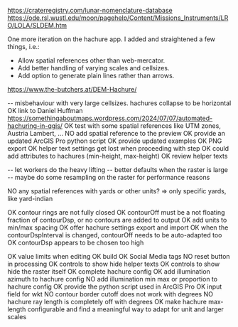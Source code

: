https://craterregistry.com/lunar-nomenclature-database
https://ode.rsl.wustl.edu/moon/pagehelp/Content/Missions_Instruments/LRO/LOLA/SLDEM.htm

One more iteration on the hachure app. I added and straightened a few things, i.e.:

- Allow spatial references other than web-mercator.
- Add better handling of varying scales and cellsizes.
- Add option to generate plain lines rather than arrows.

https://www.the-butchers.at/DEM-Hachure/

-- misbehaviour with very large cellsizes. hachures collapse to be horizontal
OK link to Daniel Huffman https://somethingaboutmaps.wordpress.com/2024/07/07/automated-hachuring-in-qgis/
OK test with some spatial references like UTM zones, Austria Lambert, ...
NO add spatial reference to the preview
OK provide an updated ArcGIS Pro python script
OK provide updated examples
OK PNG export
OK helper text settings get lost when proceeding with step
OK could add attributes to hachures (min-height, max-height)
OK review helper texts

-- let workers do the heavy lifting
-- better defaults when the raster is large
-- maybe do some resampling on the raster for performance reasons

NO any spatial references with yards or other units? => only specific yards, like yard-indian

OK contour rings are not fully closed
OK contourOff must be a not floating fraction of contourDsp, or no contours are added to output
OK add units to min/max spacing
OK offer hachure settings export and import
OK when the contourDspInterval is changed, contourOff needs to be auto-adapted too
OK contourDsp appears to be chosen too high

OK value limits when editing
OK build
OK Social Media tags
NO reset button in processing
OK controls to show hide helper texts
OK controls to show hide the raster itself
OK complete hachure config
OK add illumination azimuth to hachure config
NO add illumination min max or proportion to hachure config
OK provide the python script used in ArcGIS Pro
OK input field for wkt
NO contour border cutoff does not work with degrees
NO hachure ray length is completely off with degrees
OK make hachure max-length configurable and find a meaningful way to adapt for unit and larger scales
